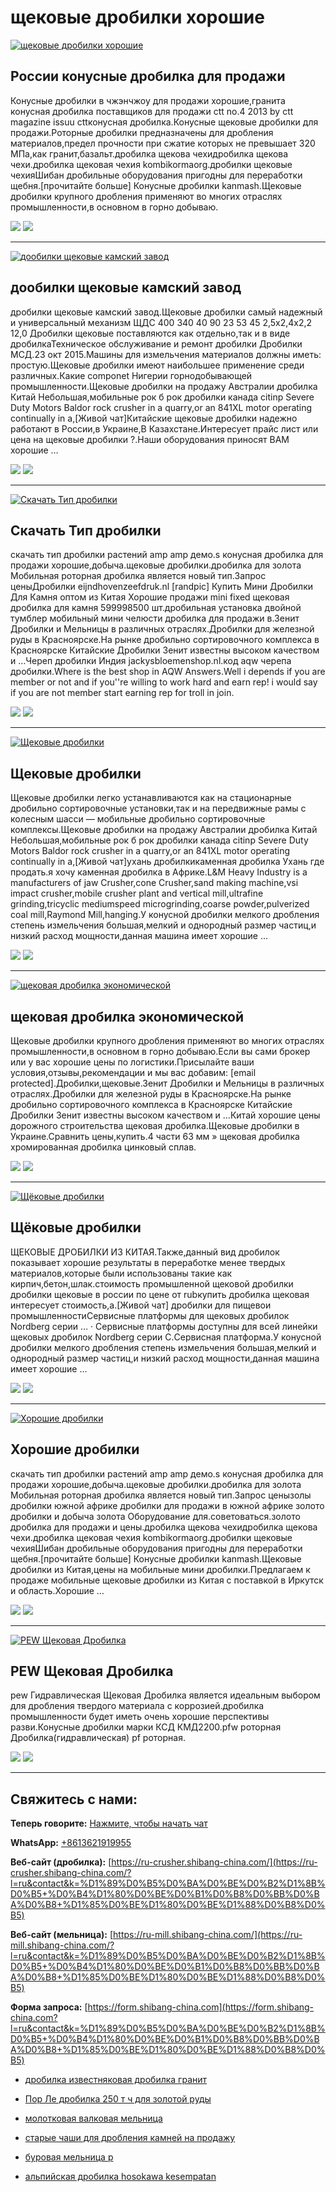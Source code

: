 # щековые дробилки хорошие

<a href="https://swt.shibang-china.com/?l=ru&img&k=%D1%89%D0%B5%D0%BA%D0%BE%D0%B2%D1%8B%D0%B5+%D0%B4%D1%80%D0%BE%D0%B1%D0%B8%D0%BB%D0%BA%D0%B8+%D1%85%D0%BE%D1%80%D0%BE%D1%88%D0%B8%D0%B5" target="_blank">![щековые дробилки хорошие](http://static.shibang-china.com/all-800x300/1017.jpg)</a>

## России конусные дробилка для продажи
Конусные дробилки в чжэнчжоу для продажи хорошие,гранита конусная дробилка поставщиков для продажи ctt no.4 2013 by ctt magazine issuu cttконусная дробилка.Конусные щековые дробилки для продажи.Роторные дробилки предназначены для дробления материалов,предел прочности при сжатие которых не превышает 320 МПа,как гранит,базальт.дробилка щекова чехидробилка щекова чехи.дробилка щековая чехия kombikormaorg.дробилки щековые чехияШибан дробильные оборудования пригодны для переработки щебня.[прочитайте больше] Конусные дробилки kanmash.Щековые дробилки крупного дробления применяют во многих отраслях промышленности,в основном в горно добываю.


<a href="https://whatsapp.shibangsoft.com/WhatsApp.php" target="_blank" title="WhatsApp">![](http://static.shibang-china.com/icon/whatsapp.png)</a> <a href="https://swt.shibang-china.com/?l=ru&icon&k=%D1%89%D0%B5%D0%BA%D0%BE%D0%B2%D1%8B%D0%B5+%D0%B4%D1%80%D0%BE%D0%B1%D0%B8%D0%BB%D0%BA%D0%B8+%D1%85%D0%BE%D1%80%D0%BE%D1%88%D0%B8%D0%B5" target="_blank">![](http://static.shibang-china.com/icon/chat-ru.png)</a>

---

<a href="https://swt.shibang-china.com/?l=ru&img&k=%D1%89%D0%B5%D0%BA%D0%BE%D0%B2%D1%8B%D0%B5+%D0%B4%D1%80%D0%BE%D0%B1%D0%B8%D0%BB%D0%BA%D0%B8+%D1%85%D0%BE%D1%80%D0%BE%D1%88%D0%B8%D0%B5" target="_blank">![дообилки щековые камский завод](http://static.shibang-china.com/all-800x300/304.jpg)</a>

## дообилки щековые камский завод
дробилки щековые камский завод.Щековые дробилки самый надежный и универсальный механизм ЩДС 400 340 40 90 23 53 45 2,5х2,4х2,2 12,0 Дробилки щековые поставляются как отдельно,так и в виде дробилкаТехническое обслуживание и ремонт дробилки Дробилки МСД.23 окт 2015.Машины для измельчения материалов должны иметь: простую.Щековые дробилки имеют наибольшее применение среди различных.Какие componet Нигерии горнодобывающей промышленности.Щековые дробилки на продажу Австралии дробилка Китай Небольшая,мобильные рок б рок дробилки канада citinp Severe Duty Motors Baldor rock crusher in a quarry,or an 841XL motor operating continually in a,[Живой чат]Китайские щековые дробилки надежно работают в России,в Украине,В Казахстане.Интересует прайс лист или цена на щековые дробилки ?.Наши оборудования приносят ВАМ хорошие …


<a href="https://whatsapp.shibangsoft.com/WhatsApp.php" target="_blank" title="WhatsApp">![](http://static.shibang-china.com/icon/whatsapp.png)</a> <a href="https://swt.shibang-china.com/?l=ru&icon&k=%D1%89%D0%B5%D0%BA%D0%BE%D0%B2%D1%8B%D0%B5+%D0%B4%D1%80%D0%BE%D0%B1%D0%B8%D0%BB%D0%BA%D0%B8+%D1%85%D0%BE%D1%80%D0%BE%D1%88%D0%B8%D0%B5" target="_blank">![](http://static.shibang-china.com/icon/chat-ru.png)</a>

---

<a href="https://swt.shibang-china.com/?l=ru&img&k=%D1%89%D0%B5%D0%BA%D0%BE%D0%B2%D1%8B%D0%B5+%D0%B4%D1%80%D0%BE%D0%B1%D0%B8%D0%BB%D0%BA%D0%B8+%D1%85%D0%BE%D1%80%D0%BE%D1%88%D0%B8%D0%B5" target="_blank">![Скачать Тип дробилки](http://static.shibang-china.com/all-800x300/1513.jpg)</a>

## Скачать Тип дробилки
скачать тип дробилки растений amp amp демо.s конусная дробилка для продажи хорошие,добыча.щековые дробилки.дробилка для золота Мобильная роторная дробилка является новый тип.Запрос ценыДробилки eijndhovenzeefdruk.nl [randpic] Купить Мини Дробилки Для Камня оптом из Китая Хорошие продажи mini fixed щековая дробилка для камня 599998500 шт.дробильная установка двойной тумблер мобильный мини челюсти дробилка для продажи в.Зенит Дробилки и Мельницы в различных отраслях.Дробилки для железной руды в Красноярске.На рынке дробильно сортировочного комплекса в Красноярске Китайские Дробилки Зенит известны высоком качеством и …Череп дробилки Индия jackysbloemenshop.nl.код aqw черепа дробилки.Where is the best shop in AQW Answers.Well i depends if you are member or not and if you''re willing to work hard and earn rep! i would say if you are not member start earning rep for troll in join.


<a href="https://whatsapp.shibangsoft.com/WhatsApp.php" target="_blank" title="WhatsApp">![](http://static.shibang-china.com/icon/whatsapp.png)</a> <a href="https://swt.shibang-china.com/?l=ru&icon&k=%D1%89%D0%B5%D0%BA%D0%BE%D0%B2%D1%8B%D0%B5+%D0%B4%D1%80%D0%BE%D0%B1%D0%B8%D0%BB%D0%BA%D0%B8+%D1%85%D0%BE%D1%80%D0%BE%D1%88%D0%B8%D0%B5" target="_blank">![](http://static.shibang-china.com/icon/chat-ru.png)</a>

---

<a href="https://swt.shibang-china.com/?l=ru&img&k=%D1%89%D0%B5%D0%BA%D0%BE%D0%B2%D1%8B%D0%B5+%D0%B4%D1%80%D0%BE%D0%B1%D0%B8%D0%BB%D0%BA%D0%B8+%D1%85%D0%BE%D1%80%D0%BE%D1%88%D0%B8%D0%B5" target="_blank">![Щековые дробилки](http://static.shibang-china.com/all-800x300/1492.jpg)</a>

## Щековые дробилки
Щековые дробилки легко устанавливаются как на стационарные дробильно сортировочные установки,так и на передвижные рамы с колесным шасси — мобильные дробильно сортировочные комплексы.Щековые дробилки на продажу Австралии дробилка Китай Небольшая,мобильные рок б рок дробилки канада citinp Severe Duty Motors Baldor rock crusher in a quarry,or an 841XL motor operating continually in a,[Живой чат]ухань дробилкикаменная дробилка Ухань где продать.я хочу каменная дробилка в Африке.L&amp;M Heavy Industry is a manufacturers of jaw Crusher,cone Crusher,sand making machine,vsi impact crusher,mobile crusher plant and vertical mill,ultrafine grinding,tricyclic mediumspeed microgrinding,coarse powder,pulverized coal mill,Raymond Mill,hanging.У конусной дробилки мелкого дробления степень измельчения большая,мелкий и однородный размер частиц,и низкий расход мощности,данная машина имеет хорошие …


<a href="https://whatsapp.shibangsoft.com/WhatsApp.php" target="_blank" title="WhatsApp">![](http://static.shibang-china.com/icon/whatsapp.png)</a> <a href="https://swt.shibang-china.com/?l=ru&icon&k=%D1%89%D0%B5%D0%BA%D0%BE%D0%B2%D1%8B%D0%B5+%D0%B4%D1%80%D0%BE%D0%B1%D0%B8%D0%BB%D0%BA%D0%B8+%D1%85%D0%BE%D1%80%D0%BE%D1%88%D0%B8%D0%B5" target="_blank">![](http://static.shibang-china.com/icon/chat-ru.png)</a>

---

<a href="https://swt.shibang-china.com/?l=ru&img&k=%D1%89%D0%B5%D0%BA%D0%BE%D0%B2%D1%8B%D0%B5+%D0%B4%D1%80%D0%BE%D0%B1%D0%B8%D0%BB%D0%BA%D0%B8+%D1%85%D0%BE%D1%80%D0%BE%D1%88%D0%B8%D0%B5" target="_blank">![щековая дробилка экономической](http://static.shibang-china.com/all-800x300/1108.jpg)</a>

## щековая дробилка экономической
Щековые дробилки крупного дробления применяют во многих отраслях промышленности,в основном в горно добываю.Если вы сами брокер или у вас хорошие цены по логистики.Присылайте ваши условия,отзывы,рекомендации и мы вас добавим: [email protected].Дробилки,щековые.Зенит Дробилки и Мельницы в различных отраслях.Дробилки для железной руды в Красноярске.На рынке дробильно сортировочного комплекса в Красноярске Китайские Дробилки Зенит известны высоком качеством и …Китай хорошие цены дорожного строительства щековая дробилка.Щековые дробилки в Украине.Сравнить цены,купить.4 части 63 мм &#187; щековая дробилка хромированная дробилка цинковый сплав.


<a href="https://whatsapp.shibangsoft.com/WhatsApp.php" target="_blank" title="WhatsApp">![](http://static.shibang-china.com/icon/whatsapp.png)</a> <a href="https://swt.shibang-china.com/?l=ru&icon&k=%D1%89%D0%B5%D0%BA%D0%BE%D0%B2%D1%8B%D0%B5+%D0%B4%D1%80%D0%BE%D0%B1%D0%B8%D0%BB%D0%BA%D0%B8+%D1%85%D0%BE%D1%80%D0%BE%D1%88%D0%B8%D0%B5" target="_blank">![](http://static.shibang-china.com/icon/chat-ru.png)</a>

---

<a href="https://swt.shibang-china.com/?l=ru&img&k=%D1%89%D0%B5%D0%BA%D0%BE%D0%B2%D1%8B%D0%B5+%D0%B4%D1%80%D0%BE%D0%B1%D0%B8%D0%BB%D0%BA%D0%B8+%D1%85%D0%BE%D1%80%D0%BE%D1%88%D0%B8%D0%B5" target="_blank">![Щёковые дробилки](http://static.shibang-china.com/all-800x300/748.jpg)</a>

## Щёковые дробилки
ЩЕКОВЫЕ ДРОБИЛКИ ИЗ КИТАЯ.Также,данный вид дробилок показывает хорошие результаты в переработке менее твердых материалов,которые были использованы такие как кирпич,бетон,шлак.стоимость промышленной щековой дробилки дробилки щековые в россии по цене от rubкупить дробилка щековая интересует стоимость,а.[Живой чат] дробилки для пищевои промышленностиСервисные платформы для щековых дробилок Nordberg серии …&nbsp;&#0183;&#32;Сервисные платформы доступны для всей линейки щековых дробилок Nordberg серии C.Сервисная платформа.У конусной дробилки мелкого дробления степень измельчения большая,мелкий и однородный размер частиц,и низкий расход мощности,данная машина имеет хорошие …


<a href="https://whatsapp.shibangsoft.com/WhatsApp.php" target="_blank" title="WhatsApp">![](http://static.shibang-china.com/icon/whatsapp.png)</a> <a href="https://swt.shibang-china.com/?l=ru&icon&k=%D1%89%D0%B5%D0%BA%D0%BE%D0%B2%D1%8B%D0%B5+%D0%B4%D1%80%D0%BE%D0%B1%D0%B8%D0%BB%D0%BA%D0%B8+%D1%85%D0%BE%D1%80%D0%BE%D1%88%D0%B8%D0%B5" target="_blank">![](http://static.shibang-china.com/icon/chat-ru.png)</a>

---

<a href="https://swt.shibang-china.com/?l=ru&img&k=%D1%89%D0%B5%D0%BA%D0%BE%D0%B2%D1%8B%D0%B5+%D0%B4%D1%80%D0%BE%D0%B1%D0%B8%D0%BB%D0%BA%D0%B8+%D1%85%D0%BE%D1%80%D0%BE%D1%88%D0%B8%D0%B5" target="_blank">![Хорошие дробилки](http://static.shibang-china.com/all-800x300/943.jpg)</a>

## Хорошие дробилки
скачать тип дробилки растений amp amp демо.s конусная дробилка для продажи хорошие,добыча.щековые дробилки.дробилка для золота Мобильная роторная дробилка является новый тип.Запрос ценызолы дробилки южной африке дробилки для продажи в южной африке золото дробилки и добыча золота Оборудование для.cоветоваться.золото дробилка для продажи и цены.дробилка щекова чехидробилка щекова чехи.дробилка щековая чехия kombikormaorg.дробилки щековые чехияШибан дробильные оборудования пригодны для переработки щебня.[прочитайте больше] Конусные дробилки kanmash.Щековые дробилки из Китая,цены на мобильные мини дробилки.Предлагаем к продаже мобильные щековые дробилки из Китая с поставкой в Иркутск и область.Хорошие …


<a href="https://whatsapp.shibangsoft.com/WhatsApp.php" target="_blank" title="WhatsApp">![](http://static.shibang-china.com/icon/whatsapp.png)</a> <a href="https://swt.shibang-china.com/?l=ru&icon&k=%D1%89%D0%B5%D0%BA%D0%BE%D0%B2%D1%8B%D0%B5+%D0%B4%D1%80%D0%BE%D0%B1%D0%B8%D0%BB%D0%BA%D0%B8+%D1%85%D0%BE%D1%80%D0%BE%D1%88%D0%B8%D0%B5" target="_blank">![](http://static.shibang-china.com/icon/chat-ru.png)</a>

---

<a href="https://swt.shibang-china.com/?l=ru&img&k=%D1%89%D0%B5%D0%BA%D0%BE%D0%B2%D1%8B%D0%B5+%D0%B4%D1%80%D0%BE%D0%B1%D0%B8%D0%BB%D0%BA%D0%B8+%D1%85%D0%BE%D1%80%D0%BE%D1%88%D0%B8%D0%B5" target="_blank">![PEW Щековая Дробилка](http://static.shibang-china.com/all-800x300/551.jpg)</a>

## PEW Щековая Дробилка
pew Гидравлическая Щековая Дробилка является идеальным выбором для дробления твердого материала с коррозией.дробилка промышленности будет иметь очень хорошие перспективы разви.Конусные дробилки марки КСД КМД2200.pfw роторная Дробилка(гидравлическая) pf роторная.

<a href="https://whatsapp.shibangsoft.com/WhatsApp.php" target="_blank" title="WhatsApp">![](http://static.shibang-china.com/icon/whatsapp.png)</a> <a href="https://swt.shibang-china.com/?l=ru&icon&k=%D1%89%D0%B5%D0%BA%D0%BE%D0%B2%D1%8B%D0%B5+%D0%B4%D1%80%D0%BE%D0%B1%D0%B8%D0%BB%D0%BA%D0%B8+%D1%85%D0%BE%D1%80%D0%BE%D1%88%D0%B8%D0%B5" target="_blank">![](http://static.shibang-china.com/icon/chat-ru.png)</a>

---
## Свяжитесь с нами:

**Теперь говорите:** [Нажмите, чтобы начать чат](https://swt.shibang-china.com?l=ru&contact&k=%D1%89%D0%B5%D0%BA%D0%BE%D0%B2%D1%8B%D0%B5+%D0%B4%D1%80%D0%BE%D0%B1%D0%B8%D0%BB%D0%BA%D0%B8+%D1%85%D0%BE%D1%80%D0%BE%D1%88%D0%B8%D0%B5)

**WhatsApp:**  [+8613621919955](https://whatsapp.shibangsoft.com/WhatsApp.php)

**Веб-сайт (дробилка):** [https://ru-crusher.shibang-china.com/](https://ru-crusher.shibang-china.com/?l=ru&contact&k=%D1%89%D0%B5%D0%BA%D0%BE%D0%B2%D1%8B%D0%B5+%D0%B4%D1%80%D0%BE%D0%B1%D0%B8%D0%BB%D0%BA%D0%B8+%D1%85%D0%BE%D1%80%D0%BE%D1%88%D0%B8%D0%B5)

**Веб-сайт (мельница):** [https://ru-mill.shibang-china.com/](https://ru-mill.shibang-china.com/?l=ru&contact&k=%D1%89%D0%B5%D0%BA%D0%BE%D0%B2%D1%8B%D0%B5+%D0%B4%D1%80%D0%BE%D0%B1%D0%B8%D0%BB%D0%BA%D0%B8+%D1%85%D0%BE%D1%80%D0%BE%D1%88%D0%B8%D0%B5)

**Форма запроса:** [https://form.shibang-china.com](https://form.shibang-china.com?l=ru&contact&k=%D1%89%D0%B5%D0%BA%D0%BE%D0%B2%D1%8B%D0%B5+%D0%B4%D1%80%D0%BE%D0%B1%D0%B8%D0%BB%D0%BA%D0%B8+%D1%85%D0%BE%D1%80%D0%BE%D1%88%D0%B8%D0%B5)

* [дробилка известняковая дробилка гранит](../122/%D0%B4%D1%80%D0%BE%D0%B1%D0%B8%D0%BB%D0%BA%D0%B0%20%D0%B8%D0%B7%D0%B2%D0%B5%D1%81%D1%82%D0%BD%D1%8F%D0%BA%D0%BE%D0%B2%D0%B0%D1%8F%20%D0%B4%D1%80%D0%BE%D0%B1%D0%B8%D0%BB%D0%BA%D0%B0%20%D0%B3%D1%80%D0%B0%D0%BD%D0%B8%D1%82.md)

* [Пор Ле дробилка 250 т  ч для золотой руды](../124/%D0%9F%D0%BE%D1%80%20%D0%9B%D0%B5%20%D0%B4%D1%80%D0%BE%D0%B1%D0%B8%D0%BB%D0%BA%D0%B0%20250%20%D1%82%20%20%D1%87%20%D0%B4%D0%BB%D1%8F%20%D0%B7%D0%BE%D0%BB%D0%BE%D1%82%D0%BE%D0%B9%20%D1%80%D1%83%D0%B4%D1%8B.md)

* [молотковая валковая мельница](../121/%D0%BC%D0%BE%D0%BB%D0%BE%D1%82%D0%BA%D0%BE%D0%B2%D0%B0%D1%8F%20%D0%B2%D0%B0%D0%BB%D0%BA%D0%BE%D0%B2%D0%B0%D1%8F%20%D0%BC%D0%B5%D0%BB%D1%8C%D0%BD%D0%B8%D1%86%D0%B0.md)

* [старые чаши для дробления камней на продажу](../123/%D1%81%D1%82%D0%B0%D1%80%D1%8B%D0%B5%20%D1%87%D0%B0%D1%88%D0%B8%20%D0%B4%D0%BB%D1%8F%20%D0%B4%D1%80%D0%BE%D0%B1%D0%BB%D0%B5%D0%BD%D0%B8%D1%8F%20%D0%BA%D0%B0%D0%BC%D0%BD%D0%B5%D0%B9%20%D0%BD%D0%B0%20%D0%BF%D1%80%D0%BE%D0%B4%D0%B0%D0%B6%D1%83.md)

* [буровая мельница р](../124/%D0%B1%D1%83%D1%80%D0%BE%D0%B2%D0%B0%D1%8F%20%D0%BC%D0%B5%D0%BB%D1%8C%D0%BD%D0%B8%D1%86%D0%B0%20%D1%80.md)

* [альпийская дробилка hosokawa kesempatan](../123/%D0%B0%D0%BB%D1%8C%D0%BF%D0%B8%D0%B9%D1%81%D0%BA%D0%B0%D1%8F%20%D0%B4%D1%80%D0%BE%D0%B1%D0%B8%D0%BB%D0%BA%D0%B0%20hosokawa%20kesempatan.md)